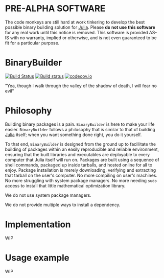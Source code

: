 # PRE-ALPHA SOFTWARE

The code monkeys are still hard at work tinkering to develop the best possible binary building solution for [Julia](https://julialang.org). Please **do not use this software** for any real work until this notice is removed.  This software is provided AS-IS with no warranty, implied or otherwise, and is not even guaranteed to be fit for a particular purpose.

# BinaryBuilder

[![Build Status](https://travis-ci.org/staticfloat/BinaryBuilder.jl.svg?branch=master)](https://travis-ci.org/staticfloat/BinaryBuilder.jl)  [![Build status](https://ci.appveyor.com/api/projects/status/feqn75vl4k5ia6nj?svg=true)](https://ci.appveyor.com/project/staticfloat/binarybuilder-jl)  [![codecov.io](http://codecov.io/github/staticfloat/BinaryBuilder.jl/coverage.svg?branch=master)](http://codecov.io/github/staticfloat/BinaryBuilder.jl?branch=master)

"Yea, though I walk through the valley of the shadow of death, I will fear no evil"

# Philosophy

Building binary packages is a pain.  `BinaryBuilder` is here to make your life easier.  `BinaryBuilder` follows a philosophy that is similar to that of building [Julia](https://julialang.org) itself; when you want something done right, you do it yourself.

To that end, `BinaryBuilder` is designed from the ground up to facillitate the building of packages within an easily reproducible and reliable environment, ensuring that the built libraries and executables are deployable to every computer that Julia itself will run on.  Packages are built using a sequence of shell commands, packaged up inside tarballs, and hosted online for all to enjoy.  Package installation is merely downloading, verifying and extracting that tarball on the user's computer.  No more compiling on user's machines.  No more struggling with system package managers.  No more needing `sudo` access to install that little mathematical optimization library.

We do not use system package managers.

We do not provide multiple ways to install a dependency.

# Implementation

WIP

# Usage example

WIP
